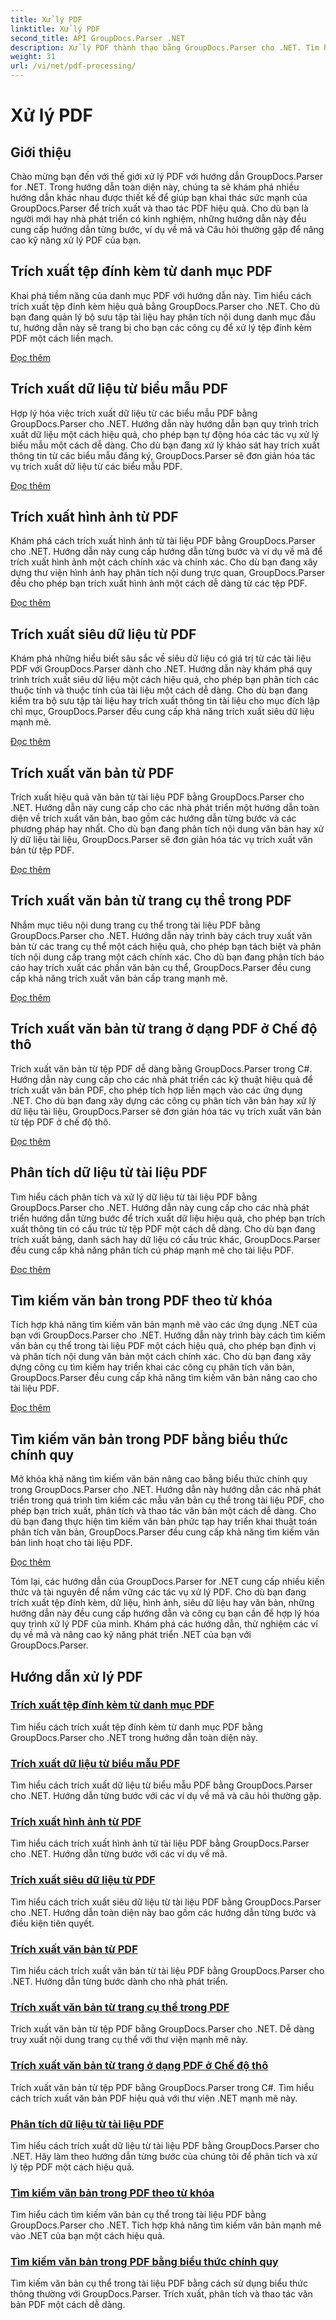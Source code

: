 ```yaml
---
title: Xử lý PDF
linktitle: Xử lý PDF
second_title: API GroupDocs.Parser .NET
description: Xử lý PDF thành thạo bằng GroupDocs.Parser cho .NET. Tìm hiểu cách trích xuất tệp đính kèm, dữ liệu, hình ảnh, siêu dữ liệu và văn bản một cách hiệu quả từ tệp PDF.
weight: 31
url: /vi/net/pdf-processing/
---
```


# Xử lý PDF

## Giới thiệu

Chào mừng bạn đến với thế giới xử lý PDF với hướng dẫn GroupDocs.Parser for .NET. Trong hướng dẫn toàn diện này, chúng ta sẽ khám phá nhiều hướng dẫn khác nhau được thiết kế để giúp bạn khai thác sức mạnh của GroupDocs.Parser để trích xuất và thao tác PDF hiệu quả. Cho dù bạn là người mới hay nhà phát triển có kinh nghiệm, những hướng dẫn này đều cung cấp hướng dẫn từng bước, ví dụ về mã và Câu hỏi thường gặp để nâng cao kỹ năng xử lý PDF của bạn.

## Trích xuất tệp đính kèm từ danh mục PDF
Khai phá tiềm năng của danh mục PDF với hướng dẫn này. Tìm hiểu cách trích xuất tệp đính kèm hiệu quả bằng GroupDocs.Parser cho .NET. Cho dù bạn đang quản lý bộ sưu tập tài liệu hay phân tích nội dung danh mục đầu tư, hướng dẫn này sẽ trang bị cho bạn các công cụ để xử lý tệp đính kèm PDF một cách liền mạch.

[Đọc thêm](./extract-attachments-from-pdf-portfolios/)

## Trích xuất dữ liệu từ biểu mẫu PDF
Hợp lý hóa việc trích xuất dữ liệu từ các biểu mẫu PDF bằng GroupDocs.Parser cho .NET. Hướng dẫn này hướng dẫn bạn quy trình trích xuất dữ liệu một cách hiệu quả, cho phép bạn tự động hóa các tác vụ xử lý biểu mẫu một cách dễ dàng. Cho dù bạn đang xử lý khảo sát hay trích xuất thông tin từ các biểu mẫu đăng ký, GroupDocs.Parser sẽ đơn giản hóa tác vụ trích xuất dữ liệu từ các biểu mẫu PDF.

[Đọc thêm](./extract-data-from-pdf-forms/)

## Trích xuất hình ảnh từ PDF
Khám phá cách trích xuất hình ảnh từ tài liệu PDF bằng GroupDocs.Parser cho .NET. Hướng dẫn này cung cấp hướng dẫn từng bước và ví dụ về mã để trích xuất hình ảnh một cách chính xác và chính xác. Cho dù bạn đang xây dựng thư viện hình ảnh hay phân tích nội dung trực quan, GroupDocs.Parser đều cho phép bạn trích xuất hình ảnh một cách dễ dàng từ các tệp PDF.

[Đọc thêm](./extract-images-from-pdf/)

## Trích xuất siêu dữ liệu từ PDF
Khám phá những hiểu biết sâu sắc về siêu dữ liệu có giá trị từ các tài liệu PDF với GroupDocs.Parser dành cho .NET. Hướng dẫn này khám phá quy trình trích xuất siêu dữ liệu một cách hiệu quả, cho phép bạn phân tích các thuộc tính và thuộc tính của tài liệu một cách dễ dàng. Cho dù bạn đang kiểm tra bộ sưu tập tài liệu hay trích xuất thông tin tài liệu cho mục đích lập chỉ mục, GroupDocs.Parser đều cung cấp khả năng trích xuất siêu dữ liệu mạnh mẽ.

[Đọc thêm](./extract-metadata-from-pdf/)

## Trích xuất văn bản từ PDF
Trích xuất hiệu quả văn bản từ tài liệu PDF bằng GroupDocs.Parser cho .NET. Hướng dẫn này cung cấp cho các nhà phát triển một hướng dẫn toàn diện về trích xuất văn bản, bao gồm các hướng dẫn từng bước và các phương pháp hay nhất. Cho dù bạn đang phân tích nội dung văn bản hay xử lý dữ liệu tài liệu, GroupDocs.Parser sẽ đơn giản hóa tác vụ trích xuất văn bản từ tệp PDF.

[Đọc thêm](./extract-text-from-pdf/)

## Trích xuất văn bản từ trang cụ thể trong PDF
Nhắm mục tiêu nội dung trang cụ thể trong tài liệu PDF bằng GroupDocs.Parser cho .NET. Hướng dẫn này trình bày cách truy xuất văn bản từ các trang cụ thể một cách hiệu quả, cho phép bạn tách biệt và phân tích nội dung cấp trang một cách chính xác. Cho dù bạn đang phân tích báo cáo hay trích xuất các phần văn bản cụ thể, GroupDocs.Parser đều cung cấp khả năng trích xuất văn bản cấp trang mạnh mẽ.

[Đọc thêm](./extract-text-from-specific-page-in-pdf/)

## Trích xuất văn bản từ trang ở dạng PDF ở Chế độ thô
Trích xuất văn bản từ tệp PDF dễ dàng bằng GroupDocs.Parser trong C#. Hướng dẫn này cung cấp cho các nhà phát triển các kỹ thuật hiệu quả để trích xuất văn bản PDF, cho phép tích hợp liền mạch vào các ứng dụng .NET. Cho dù bạn đang xây dựng các công cụ phân tích văn bản hay xử lý dữ liệu tài liệu, GroupDocs.Parser sẽ đơn giản hóa tác vụ trích xuất văn bản từ tệp PDF ở chế độ thô.

[Đọc thêm](./extract-text-from-page-in-pdf-in-raw-mode/)

## Phân tích dữ liệu từ tài liệu PDF
Tìm hiểu cách phân tích và xử lý dữ liệu từ tài liệu PDF bằng GroupDocs.Parser cho .NET. Hướng dẫn này cung cấp cho các nhà phát triển hướng dẫn từng bước để trích xuất dữ liệu hiệu quả, cho phép bạn trích xuất thông tin có cấu trúc từ tệp PDF một cách dễ dàng. Cho dù bạn đang trích xuất bảng, danh sách hay dữ liệu có cấu trúc khác, GroupDocs.Parser đều cung cấp khả năng phân tích cú pháp mạnh mẽ cho tài liệu PDF.

[Đọc thêm](./parse-data-from-pdf-documents/)

## Tìm kiếm văn bản trong PDF theo từ khóa
Tích hợp khả năng tìm kiếm văn bản mạnh mẽ vào các ứng dụng .NET của bạn với GroupDocs.Parser cho .NET. Hướng dẫn này trình bày cách tìm kiếm văn bản cụ thể trong tài liệu PDF một cách hiệu quả, cho phép bạn định vị và phân tích nội dung văn bản một cách chính xác. Cho dù bạn đang xây dựng công cụ tìm kiếm hay triển khai các công cụ phân tích văn bản, GroupDocs.Parser đều cung cấp khả năng tìm kiếm văn bản nâng cao cho tài liệu PDF.

[Đọc thêm](./search-text-in-pdf-by-keyword/)

## Tìm kiếm văn bản trong PDF bằng biểu thức chính quy
Mở khóa khả năng tìm kiếm văn bản nâng cao bằng biểu thức chính quy trong GroupDocs.Parser cho .NET. Hướng dẫn này hướng dẫn các nhà phát triển trong quá trình tìm kiếm các mẫu văn bản cụ thể trong tài liệu PDF, cho phép bạn trích xuất, phân tích và thao tác văn bản một cách dễ dàng. Cho dù bạn đang thực hiện tìm kiếm văn bản phức tạp hay triển khai thuật toán phân tích văn bản, GroupDocs.Parser đều cung cấp khả năng tìm kiếm văn bản linh hoạt cho tài liệu PDF.

[Đọc thêm](./search-text-in-pdf-by-regular-expression/)

Tóm lại, các hướng dẫn của GroupDocs.Parser for .NET cung cấp nhiều kiến thức và tài nguyên để nắm vững các tác vụ xử lý PDF. Cho dù bạn đang trích xuất tệp đính kèm, dữ liệu, hình ảnh, siêu dữ liệu hay văn bản, những hướng dẫn này đều cung cấp hướng dẫn và công cụ bạn cần để hợp lý hóa quy trình xử lý PDF của mình. Khám phá các hướng dẫn, thử nghiệm các ví dụ về mã và nâng cao kỹ năng phát triển .NET của bạn với GroupDocs.Parser.
## Hướng dẫn xử lý PDF
### [Trích xuất tệp đính kèm từ danh mục PDF](./extract-attachments-from-pdf-portfolios/)
Tìm hiểu cách trích xuất tệp đính kèm từ danh mục PDF bằng GroupDocs.Parser cho .NET trong hướng dẫn toàn diện này.
### [Trích xuất dữ liệu từ biểu mẫu PDF](./extract-data-from-pdf-forms/)
Tìm hiểu cách trích xuất dữ liệu từ biểu mẫu PDF bằng GroupDocs.Parser cho .NET. Hướng dẫn từng bước với các ví dụ về mã và câu hỏi thường gặp.
### [Trích xuất hình ảnh từ PDF](./extract-images-from-pdf/)
Tìm hiểu cách trích xuất hình ảnh từ tài liệu PDF bằng GroupDocs.Parser cho .NET. Hướng dẫn từng bước với các ví dụ về mã.
### [Trích xuất siêu dữ liệu từ PDF](./extract-metadata-from-pdf/)
Tìm hiểu cách trích xuất siêu dữ liệu từ tài liệu PDF bằng GroupDocs.Parser cho .NET. Hướng dẫn toàn diện này bao gồm các hướng dẫn từng bước và điều kiện tiên quyết.
### [Trích xuất văn bản từ PDF](./extract-text-from-pdf/)
Tìm hiểu cách trích xuất văn bản từ tài liệu PDF bằng GroupDocs.Parser cho .NET. Hướng dẫn từng bước dành cho nhà phát triển.
### [Trích xuất văn bản từ trang cụ thể trong PDF](./extract-text-from-specific-page-in-pdf/)
Trích xuất văn bản từ tệp PDF bằng GroupDocs.Parser cho .NET. Dễ dàng truy xuất nội dung trang cụ thể với thư viện mạnh mẽ này.
### [Trích xuất văn bản từ trang ở dạng PDF ở Chế độ thô](./extract-text-from-page-in-pdf-in-raw-mode/)
Trích xuất văn bản từ tệp PDF bằng GroupDocs.Parser trong C#. Tìm hiểu cách trích xuất văn bản PDF hiệu quả với thư viện .NET mạnh mẽ này.
### [Phân tích dữ liệu từ tài liệu PDF](./parse-data-from-pdf-documents/)
Tìm hiểu cách trích xuất dữ liệu từ tài liệu PDF bằng GroupDocs.Parser cho .NET. Hãy làm theo hướng dẫn từng bước của chúng tôi để phân tích và xử lý tệp PDF một cách hiệu quả.
### [Tìm kiếm văn bản trong PDF theo từ khóa](./search-text-in-pdf-by-keyword/)
Tìm hiểu cách tìm kiếm văn bản cụ thể trong tài liệu PDF bằng GroupDocs.Parser cho .NET. Tích hợp khả năng tìm kiếm văn bản mạnh mẽ vào .NET của bạn một cách hiệu quả.
### [Tìm kiếm văn bản trong PDF bằng biểu thức chính quy](./search-text-in-pdf-by-regular-expression/)
Tìm kiếm văn bản cụ thể trong tài liệu PDF bằng cách sử dụng biểu thức thông thường với GroupDocs.Parser. Trích xuất, phân tích và thao tác văn bản PDF một cách dễ dàng.